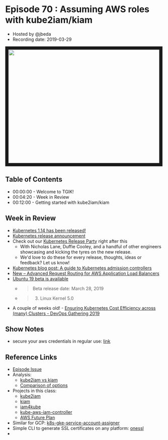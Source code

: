 # Episode 70 : Assuming AWS roles with kube2iam/kiam

- Hosted by @jbeda
- Recording date: 2019-03-29

<!--- Thumbnailed embed of the video, n8Xo_ghCIOSY is the video id from the youtube url --->

<a href="https://www.youtube.com/watch?v=vgs3Af_ew3c
" target="_blank"><img src="http://img.youtube.com/vi/vgs3Af_ew3c/hqdefault.jpg" width="480" height="360" border="10" /></a>

## Table of Contents

- 00:00:00 - Welcome to TGIK!
- 00:04:20 - Week in Review
- 00:12:00 - Getting started with kube2iam/kiam

## Week in Review

- [Kubernetes 1.14 has been released!](https://kubernetes.io/docs/setup/release/notes/)
- [Kubernetes release announcement](https://kubernetes.io/blog/2019/03/25/kubernetes-1-14-release-announcement/)
- Check out our [Kubernetes Release Party](https://twitter.com/cloudnativeapps/status/1111343973996609536) right after this
    - With Nicholas Lane, Duffie Cooley, and a handful of other engineers showcasing and kicking the tyres on the new release.
    - We'd love to do these for every release, thoughts, ideas or feedback? Let us know!
- [Kubernetes blog post: A guide to Kubernetes admission controllers](https://kubernetes.io/blog/2019/03/21/a-guide-to-kubernetes-admission-controllers/)
- [New – Advanced Request Routing for AWS Application Load Balancers](https://amzn.to/2TGTcaB)
- [Ubuntu 19 beta is available](https://itsfoss.com/ubuntu-19-04-release-features/)
    - > Beta release date: March 28, 2019
    - > 3. Linux Kernel 5.0
- A couple of weeks old! - [Ensuring Kubernetes Cost Efficiency across (many) Clusters - DevOps Gathering 2019](https://www.slideshare.net/try_except_/ensuring-kubernetes-cost-efficiency-across-many-clusters-devops-gathering-2019)

## Show Notes

- secure your aws credentials in regular use: [link](https://github.com/99designs/aws-vault)


## Reference Links

- [Episode Issue](https://github.com/heptio/tgik/issues/175)
- Analysis:
    - [kube2iam vs kiam](https://www.bluematador.com/blog/iam-access-in-kubernetes-kube2iam-vs-kiam)
    - [Comparison of options](https://docs.google.com/document/d/1rn-v2TNH9k4Oz-VuaueP77ANE5p-5Ua89obK2JaArfg/edit)
- Projects in this class:
    - [kube2iam](https://github.com/jtblin/kube2iam)
    - [kiam](https://github.com/uswitch/kiam)
    - [iam4kube](https://github.com/ash2k/iam4kube)
    - [kube-aws-iam-controller](https://github.com/mikkeloscar/kube-aws-iam-controller)
    - [AWS Future Plan](https://github.com/aws/containers-roadmap/issues/23)
- Similar for GCP: [k8s-gke-service-account-assigner](https://github.com/imduffy15/k8s-gke-service-account-assigner)
- Simple CLI to generate SSL certificates on any platform: [onessl](https://github.com/kubepack/onessl)
-

